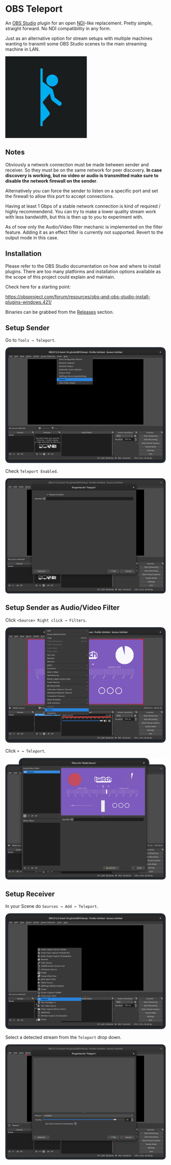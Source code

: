 # OBS Teleport

An [OBS Studio] plugin for an open [NDI]-like replacement. Pretty simple, straight forward. No NDI compatibility in any form.

Just as an alternative option for stream setups with multiple machines wanting to transmit some OBS Studio scenes to the main streaming machine in LAN.

![](img/obs-teleport.png)

[OBS Studio]: https://obsproject.com
[NDI]: https://ndi.tv/

## Notes

Obviously a network connection must be made between sender and receiver. So they must be on the same network for peer discovery. **In case discovery is working, but no video or audio is transmitted make sure to disable the network firewall on the sender**.

Alternatively you can force the sender to listen on a specific port and set the firewall to allow this port to accept connections.

Having at least 1 Gbps of a stable network connection is kind of required / highly recommendend. You can try to make a lower quality stream work with less bandwidth, but this is then up to you to experiment with.

As of now only the Audio/Video filter mechanic is implemented on the filter feature. Adding it as an effect filter is currently not supported. Revert to the output mode in this case.


## Installation

Please refer to the OBS Studio documentation on how and where to install plugins. There are too many platforms and installation options available as the scope of this project could explain and maintain.

Check here for a starting point:

https://obsproject.com/forum/resources/obs-and-obs-studio-install-plugins-windows.421/

Binaries can be grabbed from the [Releases] section.

[Releases]: https://github.com/fzwoch/obs-teleport/releases


## Setup Sender

Go to `Tools → Teleport`.

![](img/teleport-tools.png)

Check `Teleport Enabled`.

![](img/teleport-output.png)


## Setup Sender as Audio/Video Filter

Click `<Source> Right click → Filters`.

![](img/teleport-properties.png)

Click `+ → Teleport`.

![](img/teleport-filter.png)


## Setup Receiver

In your Scene do `Sources → Add → Teleport`.

![](img/teleport-add.png)

Select a detected stream from the `Teleport` drop down.

![](img/teleport-source.png)
